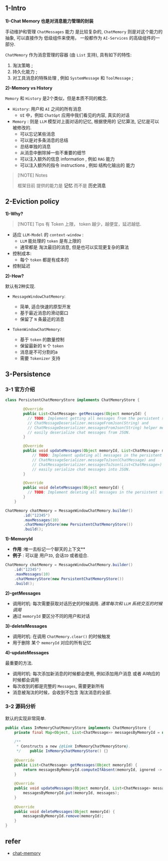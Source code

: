 
## 1-Intro

**1)-Chat Memory 也是对消息能力管理的封装**

手动维护和管理 `ChatMessages` 能力 是比较复杂的, `ChatMemory` 则是对这个能力的抽象, 可以直接作为 低级组件来使用， 一般都作为 `AI-Services` 的高级组件的一部分.

`ChatMemory` 作为消息管理的容器 (由 `List` 支持), 具有如下的特性:

1. 淘汰策略 ;
2. 持久化能力 ;
3. 对工具消息的特殊处理 , 例如 `SystemMessage` 和 `ToolMessage` ;

**2)-Memory vs History**

`Memory` 和 `History` 是2个类似，但是本质不同的概念.

- `History`:  用户和 `AI` 之间的所有消息
	- `UI` 中，例如 `ChatGpt` 应用中我们看见的内容, 真实的对话 
- `Memory` : 则是 `LLM` 模型对上面对话的记忆, 根据使用的 记忆算法, 记忆是可以被修改的.
	- 可以忘记某些消息
	- 可以是对多条消息的总结
	- 总结单独的消息
	- 从消息中删除掉一些不重要的细节
	- 可以注入额外的信息 information , 例如 `RAG` 能力
	- 可以注入额外的指令 instructions , 例如 结构化输出的 能力

> [!NOTE] Notes
> 
> 框架目前 提供的能力是 **记忆** 而不是 **历史消息**


## 2-Eviction policy


**1)-Why?**

> [!NOTE] Tips
> 有 Token 上限， token 越少，越便宜，延迟越低.

- 适应 `LLM-Model` 的 `context-window` : 
	- `LLM` 能处理的 `token` 是有上限的 
	- 通常都是 淘汰最旧的消息, 但是也可以实现更复杂的算法 
- 控制成本: 
	- 每个 `token` 都是有成本的
- 控制延迟


**2)-How?**

默认有2种实现. 

- `MessageWindowChatMemory`: 
	- 简单, 适合快速的原型开发
	- 基于最近消息的滑动窗口
	- 保留了 `N` 条最近的消息

- `TokenWindowChatMemory`:
	- 基于 `token` 的数量控制
	- 保留最新的 `N` 个 `token`
	- 消息是不可分割的a
	- 需要 `Tokenizer` 支持

## 3-Persistence

### 3-1 官方介绍


```java
class PersistentChatMemoryStore implements ChatMemoryStore {

        @Override
        public List<ChatMessage> getMessages(Object memoryId) {
          // TODO: Implement getting all messages from the persistent store by memory ID.
          // ChatMessageDeserializer.messageFromJson(String) and 
          // ChatMessageDeserializer.messagesFromJson(String) helper methods can be used to
          // easily deserialize chat messages from JSON.
        }

        @Override
        public void updateMessages(Object memoryId, List<ChatMessage> messages) {
            // TODO: Implement updating all messages in the persistent store by memory ID.
            // ChatMessageSerializer.messageToJson(ChatMessage) and 
            // ChatMessageSerializer.messagesToJson(List<ChatMessage>) helper methods can be used to
            // easily serialize chat messages into JSON.
        }

        @Override
        public void deleteMessages(Object memoryId) {
          // TODO: Implement deleting all messages in the persistent store by memory ID.
        }
    }

ChatMemory chatMemory = MessageWindowChatMemory.builder()
        .id("12345")
        .maxMessages(10)
        .chatMemoryStore(new PersistentChatMemoryStore())
        .build();
```


**1)-MemoryId** 

- **作用** :唯一去标记一个聊天的上下文**
- **例子** : 可以是 用户`ID`, 会话`ID` 或者组合.

```java
ChatMemory chatMemory = MessageWindowChatMemory.builder()  
	.id("12345")  
	.maxMessages(10)  
	.chatMemoryStore(new PersistentChatMemoryStore())  
	.build();
```

**2)-getMessages**

- 调用时机:  每次需要获取对话历史的时候调用. *通常每次和 `LLM` 系统交互的时候调用*
- 通过 `memoryId` 要区分不同的用户和对话

**3)-deleteMessages** 

- 调用时机: 在调用 `ChatMemory.clear()` 的时候触发
- 用于删除 某个 `memoryId` 对应的所有记忆

**4)-updateMessages**

最重要的方法.

- 调用时机: 每次添加新消息的时候都会使用, 例如添加用户消息 或者 AI响应的时候都会调用
- 每次收到的都是完整的 `Messages`, 需要更新所有
- 消息被淘汰的时候，会收到不包含 淘汰消息的全部.


### 3-2 源码分析

默认的实现非常简单. 

```java
public class InMemoryChatMemoryStore implements ChatMemoryStore {  
    private final Map<Object, List<ChatMessage>> messagesByMemoryId = new ConcurrentHashMap<>();  
  
    /**  
     * Constructs a new {@link InMemoryChatMemoryStore}.  
     */    public InMemoryChatMemoryStore() {}  
  
    @Override  
    public List<ChatMessage> getMessages(Object memoryId) {  
        return messagesByMemoryId.computeIfAbsent(memoryId, ignored -> new ArrayList<>());  
    }  
  
    @Override  
    public void updateMessages(Object memoryId, List<ChatMessage> messages) {  
        messagesByMemoryId.put(memoryId, messages);  
    }  
  
    @Override  
    public void deleteMessages(Object memoryId) {  
        messagesByMemoryId.remove(memoryId);  
    }  
}
```


## refer

- [chat-memory](https://docs.langchain4j.dev/tutorials/chat-memory)